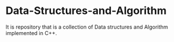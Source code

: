 # Data-Structures-and-Algorithm
It is repository that is a collection of Data structures and Algorithm implemented in C++.

